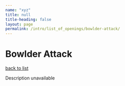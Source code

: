 ```yaml
---
name: "xyz"
title: null
title-heading: false
layout: page
permalink: /intro/list_of_openings/bowlder-attack/
---
```


# Bowlder Attack

[back to list](../../list_of_openings)

Description unavailable